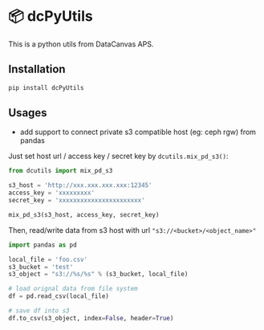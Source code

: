 📦 dcPyUtils
============

This is a python utils from DataCanvas APS.


Installation
-----

```bash
pip install dcPyUtils

```


Usages
-----

* add support to connect private s3 compatible host (eg: ceph rgw) from pandas

Just set host url / access key / secret key by `dcutils.mix_pd_s3()`:
```python
from dcutils import mix_pd_s3

s3_host = 'http://xxx.xxx.xxx.xxx:12345'
access_key = 'xxxxxxxxx'
secret_key = 'xxxxxxxxxxxxxxxxxxxxxxx'

mix_pd_s3(s3_host, access_key, secret_key)

```

Then, read/write data from s3 host with url `"s3://<bucket>/<object_name>"`
```python
import pandas as pd

local_file = 'foo.csv'
s3_bucket = 'test'
s3_object = "s3://%s/%s" % (s3_bucket, local_file)

# load orignal data from file system
df = pd.read_csv(local_file)

# save df into s3
df.to_csv(s3_object, index=False, header=True)

```

